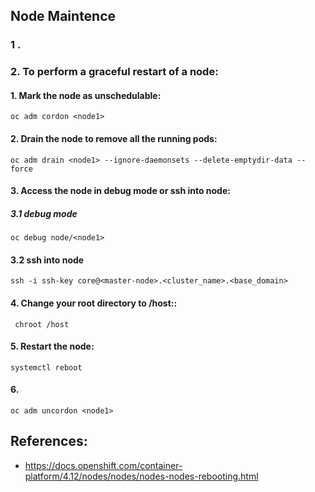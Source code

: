 ## Node Maintence
### 1 . 
### 2. To perform a graceful restart of a node:
#### 1. Mark the node as unschedulable:
```
oc adm cordon <node1>
```
#### 2. Drain the node to remove all the running pods:
```
oc adm drain <node1> --ignore-daemonsets --delete-emptydir-data --force
```
#### 3. Access the node in debug mode or ssh into node:
##### 3.1 debug mode 
```
oc debug node/<node1>
``` 
####  3.2 ssh into node
```
ssh -i ssh-key core@<master-node>.<cluster_name>.<base_domain> 
```
#### 4. Change your root directory to /host::
```
 chroot /host
```
#### 5. Restart the node:
```
systemctl reboot
```
#### 6.
```
oc adm uncordon <node1>
```
## References:
- https://docs.openshift.com/container-platform/4.12/nodes/nodes/nodes-nodes-rebooting.html